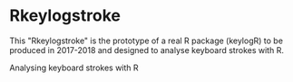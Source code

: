 # Rkeylogstroke
This "Rkeylogstroke" is the prototype of a real R package (keylogR) to be produced in 2017-2018 and designed to analyse keyboard strokes with R. 

Analysing keyboard strokes with R


